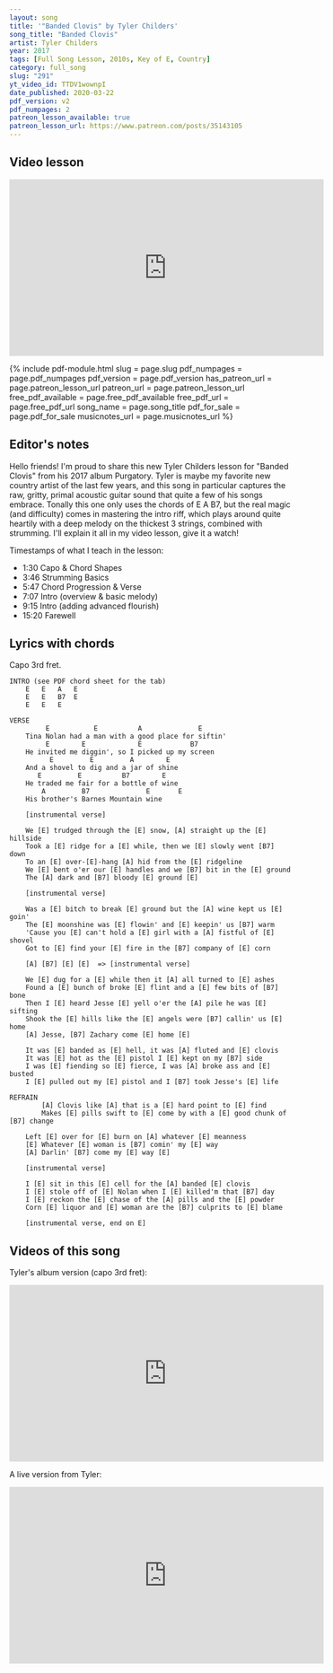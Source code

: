 ```yaml
---
layout: song
title: '"Banded Clovis" by Tyler Childers'
song_title: "Banded Clovis"
artist: Tyler Childers
year: 2017
tags: [Full Song Lesson, 2010s, Key of E, Country]
category: full_song
slug: "291"
yt_video_id: TTDV1wownpI
date_published: 2020-03-22
pdf_version: v2
pdf_numpages: 2
patreon_lesson_available: true
patreon_lesson_url: https://www.patreon.com/posts/35143105
---
```


## Video lesson

<!-- Coming soon... -->

<iframe width="560" height="315" src="https://www.youtube.com/embed/TTDV1wownpI" frameborder="0" allow="accelerometer; autoplay; encrypted-media; gyroscope; picture-in-picture" allowfullscreen></iframe>

{% include pdf-module.html slug = page.slug pdf_numpages = page.pdf_numpages pdf_version = page.pdf_version has_patreon_url = page.patreon_lesson_url patreon_url = page.patreon_lesson_url free_pdf_available = page.free_pdf_available free_pdf_url = page.free_pdf_url song_name = page.song_title pdf_for_sale = page.pdf_for_sale musicnotes_url = page.musicnotes_url %}

## Editor's notes

Hello friends! I'm proud to share this new Tyler Childers lesson for "Banded Clovis" from his 2017 album Purgatory. Tyler is maybe my favorite new country artist of the last few years, and this song in particular captures the raw, gritty, primal acoustic guitar sound that quite a few of his songs embrace. Tonally this one only uses the chords of E A B7, but the real magic (and difficulty) comes in mastering the intro riff, which plays around quite heartily with a deep melody on the thickest 3 strings, combined with strumming. I'll explain it all in my video lesson, give it a watch!

Timestamps of what I teach in the lesson:

- 1:30 Capo & Chord Shapes
- 3:46 Strumming Basics
- 5:47 Chord Progression & Verse
- 7:07 Intro (overview & basic melody)
- 9:15 Intro (adding advanced flourish)
- 15:20 Farewell

## Lyrics with chords

Capo 3rd fret.

    INTRO (see PDF chord sheet for the tab)
        E   E   A   E
        E   E   B7  E
        E   E   E

    VERSE
             E           E          A              E
        Tina Nolan had a man with a good place for siftin'
             E        E             E            B7
        He invited me diggin', so I picked up my screen
              E         E         A        E
        And a shovel to dig and a jar of shine
           E         E          B7        E
        He traded me fair for a bottle of wine
            A         B7              E       E
        His brother's Barnes Mountain wine

        [instrumental verse]

        We [E] trudged through the [E] snow, [A] straight up the [E] hillside
        Took a [E] ridge for a [E] while, then we [E] slowly went [B7] down
        To an [E] over-[E]-hang [A] hid from the [E] ridgeline
        We [E] bent o'er our [E] handles and we [B7] bit in the [E] ground
        The [A] dark and [B7] bloody [E] ground [E]

        [instrumental verse]

        Was a [E] bitch to break [E] ground but the [A] wine kept us [E] goin'
        The [E] moonshine was [E] flowin' and [E] keepin' us [B7] warm
        'Cause you [E] can't hold a [E] girl with a [A] fistful of [E] shovel
        Got to [E] find your [E] fire in the [B7] company of [E] corn

        [A] [B7] [E] [E]  => [instrumental verse]

        We [E] dug for a [E] while then it [A] all turned to [E] ashes
        Found a [E] bunch of broke [E] flint and a [E] few bits of [B7] bone
        Then I [E] heard Jesse [E] yell o'er the [A] pile he was [E] sifting
        Shook the [E] hills like the [E] angels were [B7] callin' us [E] home
        [A] Jesse, [B7] Zachary come [E] home [E]

        It was [E] banded as [E] hell, it was [A] fluted and [E] clovis
        It was [E] hot as the [E] pistol I [E] kept on my [B7] side
        I was [E] fiending so [E] fierce, I was [A] broke ass and [E] busted
        I [E] pulled out my [E] pistol and I [B7] took Jesse's [E] life

    REFRAIN
            [A] Clovis like [A] that is a [E] hard point to [E] find
            Makes [E] pills swift to [E] come by with a [E] good chunk of [B7] change

        Left [E] over for [E] burn on [A] whatever [E] meanness
        [E] Whatever [E] woman is [B7] comin' my [E] way
        [A] Darlin' [B7] come my [E] way [E]

        [instrumental verse]

        I [E] sit in this [E] cell for the [A] banded [E] clovis
        I [E] stole off of [E] Nolan when I [E] killed'm that [B7] day
        I [E] reckon the [E] chase of the [A] pills and the [E] powder
        Corn [E] liquor and [E] woman are the [B7] culprits to [E] blame

        [instrumental verse, end on E]

## Videos of this song

Tyler's album version (capo 3rd fret):

<iframe width="560" height="315" src="https://www.youtube.com/embed/9WOn5iD0gXg" frameborder="0" allow="accelerometer; autoplay; encrypted-media; gyroscope; picture-in-picture" allowfullscreen></iframe>

A live version from Tyler:

<iframe width="560" height="315" src="https://www.youtube.com/embed/bwmbI4_rmgg" frameborder="0" allow="accelerometer; autoplay; encrypted-media; gyroscope; picture-in-picture" allowfullscreen></iframe>
